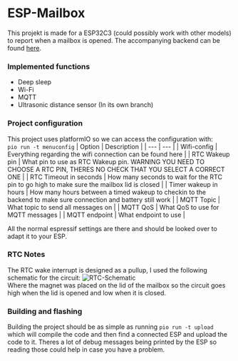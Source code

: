 # ESP-Mailbox
This projekt is made for a ESP32C3 (could possibly work with other models) to report when a mailbox is opened. The accompanying backend can be found [here](https://github.com/Cosmao/Mailbox-backend).
### Implemented functions
 - Deep sleep
 - Wi-Fi
 - MQTT
 - Ultrasonic distance sensor (In its own branch)
### Project configuration
This project uses platformIO so we can access the configuration with: \
```pio run -t menuconfig``` 
| Option | Description |
| --- | --- |
| Wifi-config | Everything regarding the wifi connection can be found here |
| RTC Wakeup pin | What pin to use as RTC Wakeup pin. WARNING YOU NEED TO CHOOSE A RTC PIN, THERES NO CHECK THAT YOU SELECT A CORRECT ONE |
| RTC Timeout in seconds | How many seconds to wait for the RTC pin to go high to make sure the mailbox lid is closed |
| Timer wakeup in hours | How many hours between a timed wakeup to checkin to the backend to make sure connection and battery still work |
| MQTT Topic | What topic to send all messages on |
| MQTT QoS | What QoS to use for MQTT messages |
| MQTT endpoint | What endpoint to use |

All the normal espressif settings are there and should be looked over to adapt it to your ESP.
### RTC Notes
The RTC wake interrupt is designed as a pullup, I used the following schematic for the circuit: ![RTC-Schematic](rtc-schematic.jpg) \
Where the magnet was placed on the lid of the mailbox so the circuit goes high when the lid is opened and low when it is closed.
### Building and flashing
Building the project should be as simple as running ```pio run -t upload``` which will compile the code and then find a connected ESP and upload the code to it. Theres a lot of debug messages being printed by the ESP so reading those could help in case you have a problem.

